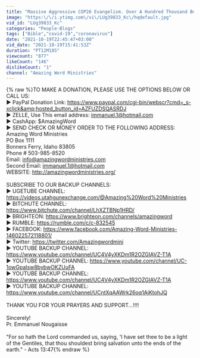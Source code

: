 ```yaml
---
title: "Massive Aggressive COP26 Evangelism. Over A Hundred Thousand Books Including 60000 Great Controversy"
image: "https:\/\/i.ytimg.com\/vi\/LUg39833_Kc\/hqdefault.jpg"
vid_id: "LUg39833_Kc"
categories: "People-Blogs"
tags: ["Bible","covid-19","coronavirus"]
date: "2021-10-19T22:45:47+03:00"
vid_date: "2021-10-19T15:41:53Z"
duration: "PT12M18S"
viewcount: "877"
likeCount: "146"
dislikeCount: "1"
channel: "Amazing Word Ministries"
---
```

{% raw %}TO MAKE A DONATION, PLEASE USE THE OPTIONS BELOW OR CALL US:<br />► PayPal Donation Link: <a rel="nofollow" target="blank" href="https://www.paypal.com/cgi-bin/webscr?cmd=_s-xclick&amp;hosted_button_id=AZFUZDSQASRDJ">https://www.paypal.com/cgi-bin/webscr?cmd=_s-xclick&amp;hosted_button_id=AZFUZDSQASRDJ</a><br />► ZELLE, Use This email address: immanuel.1@hotmail.com<br />► CashApp: $AmazingWord<br />► SEND CHECK OR MONEY ORDER TO THE FOLLOWING ADDRESS: <br />Amazing Word Ministries <br />PO Box 1111 <br />Bonners Ferry, Idaho 83805<br />Phone # 503-985-8520 <br />Email: info@amazingwordministries.com<br />Second Email: immanuel.1@hotmail.com<br />WEBSITE: <a rel="nofollow" target="blank" href="http://amazingwordministries.org/">http://amazingwordministries.org/</a><br /><br />SUBSCRIBE TO OUR BACKUP CHANNELS: <br />► UGETUBE CHANNEL: <a rel="nofollow" target="blank" href="https://videos.utahgunexchange.com/@Amazing%20Word%20Ministries">https://videos.utahgunexchange.com/@Amazing%20Word%20Ministries</a><br />► BITCHUTE CHANNEL: <a rel="nofollow" target="blank" href="https://www.bitchute.com/channel/LhXZTBNp1HRD/">https://www.bitchute.com/channel/LhXZTBNp1HRD/</a><br />► BRIGHTEON: <a rel="nofollow" target="blank" href="https://www.brighteon.com/channels/amazingword">https://www.brighteon.com/channels/amazingword</a><br />► RUMBLE: <a rel="nofollow" target="blank" href="https://rumble.com/c/c-832545">https://rumble.com/c/c-832545</a><br />► FACEBOOK: <a rel="nofollow" target="blank" href="https://www.facebook.com/Amazing-Word-Ministries-146022572118801/">https://www.facebook.com/Amazing-Word-Ministries-146022572118801/</a><br />► Twitter: <a rel="nofollow" target="blank" href="https://twitter.com/Amazingwordmini">https://twitter.com/Amazingwordmini</a><br />► YOUTUBE BACKUP CHANNEL: <a rel="nofollow" target="blank" href="https://www.youtube.com/channel/UC4V4yXKDm1R2OZGIAVZ-T1A">https://www.youtube.com/channel/UC4V4yXKDm1R2OZGIAVZ-T1A</a><br />► YOUTUBE BACKUP CHANNEL: <a rel="nofollow" target="blank" href="https://www.youtube.com/channel/UC-1owGpaIsw8bybwOKZUuFA">https://www.youtube.com/channel/UC-1owGpaIsw8bybwOKZUuFA</a><br />► YOUTUBE BACKUP CHANNEL: <a rel="nofollow" target="blank" href="https://www.youtube.com/channel/UC4V4yXKDm1R2OZGIAVZ-T1A">https://www.youtube.com/channel/UC4V4yXKDm1R2OZGIAVZ-T1A</a><br />► YOUTUBE BACKUP CHANNEL: <a rel="nofollow" target="blank" href="https://www.youtube.com/channel/UCntXqAAWrk26oq1AjKtohJQ">https://www.youtube.com/channel/UCntXqAAWrk26oq1AjKtohJQ</a><br /><br />THANK YOU FOR YOUR PRAYERS AND SUPPORT...!!!!<br /><br />Sincerely!<br />Pr. Emmanuel Nougaisse<br /><br />&quot;For so hath the Lord commanded us, saying, 'I have set thee to be a light of the Gentiles, that thou shouldest bring salvation unto the ends of the earth.&quot; - Acts 13:47{% endraw %}
